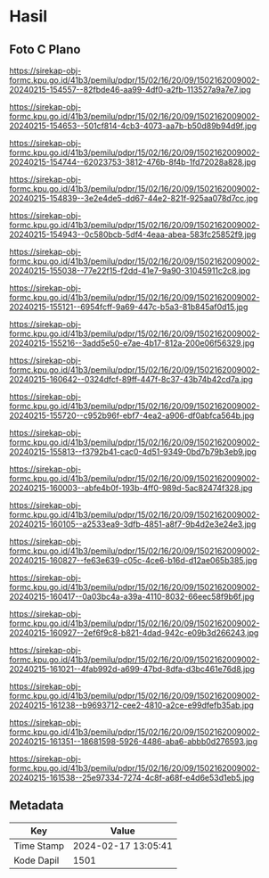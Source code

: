 # Hasil

## Foto C Plano

https://sirekap-obj-formc.kpu.go.id/41b3/pemilu/pdpr/15/02/16/20/09/1502162009002-20240215-154557--82fbde46-aa99-4df0-a2fb-113527a9a7e7.jpg

https://sirekap-obj-formc.kpu.go.id/41b3/pemilu/pdpr/15/02/16/20/09/1502162009002-20240215-154653--501cf814-4cb3-4073-aa7b-b50d89b94d9f.jpg

https://sirekap-obj-formc.kpu.go.id/41b3/pemilu/pdpr/15/02/16/20/09/1502162009002-20240215-154744--62023753-3812-476b-8f4b-1fd72028a828.jpg

https://sirekap-obj-formc.kpu.go.id/41b3/pemilu/pdpr/15/02/16/20/09/1502162009002-20240215-154839--3e2e4de5-dd67-44e2-821f-925aa078d7cc.jpg

https://sirekap-obj-formc.kpu.go.id/41b3/pemilu/pdpr/15/02/16/20/09/1502162009002-20240215-154943--0c580bcb-5df4-4eaa-abea-583fc25852f9.jpg

https://sirekap-obj-formc.kpu.go.id/41b3/pemilu/pdpr/15/02/16/20/09/1502162009002-20240215-155038--77e22f15-f2dd-41e7-9a90-31045911c2c8.jpg

https://sirekap-obj-formc.kpu.go.id/41b3/pemilu/pdpr/15/02/16/20/09/1502162009002-20240215-155121--6954fcff-9a69-447c-b5a3-81b845af0d15.jpg

https://sirekap-obj-formc.kpu.go.id/41b3/pemilu/pdpr/15/02/16/20/09/1502162009002-20240215-155216--3add5e50-e7ae-4b17-812a-200e06f56329.jpg

https://sirekap-obj-formc.kpu.go.id/41b3/pemilu/pdpr/15/02/16/20/09/1502162009002-20240215-160642--0324dfcf-89ff-447f-8c37-43b74b42cd7a.jpg

https://sirekap-obj-formc.kpu.go.id/41b3/pemilu/pdpr/15/02/16/20/09/1502162009002-20240215-155720--c952b96f-ebf7-4ea2-a906-df0abfca564b.jpg

https://sirekap-obj-formc.kpu.go.id/41b3/pemilu/pdpr/15/02/16/20/09/1502162009002-20240215-155813--f3792b41-cac0-4d51-9349-0bd7b79b3eb9.jpg

https://sirekap-obj-formc.kpu.go.id/41b3/pemilu/pdpr/15/02/16/20/09/1502162009002-20240215-160003--abfe4b0f-193b-4ff0-989d-5ac82474f328.jpg

https://sirekap-obj-formc.kpu.go.id/41b3/pemilu/pdpr/15/02/16/20/09/1502162009002-20240215-160105--a2533ea9-3dfb-4851-a8f7-9b4d2e3e24e3.jpg

https://sirekap-obj-formc.kpu.go.id/41b3/pemilu/pdpr/15/02/16/20/09/1502162009002-20240215-160827--fe63e639-c05c-4ce6-b16d-d12ae065b385.jpg

https://sirekap-obj-formc.kpu.go.id/41b3/pemilu/pdpr/15/02/16/20/09/1502162009002-20240215-160417--0a03bc4a-a39a-4110-8032-66eec58f9b6f.jpg

https://sirekap-obj-formc.kpu.go.id/41b3/pemilu/pdpr/15/02/16/20/09/1502162009002-20240215-160927--2ef6f9c8-b821-4dad-942c-e09b3d266243.jpg

https://sirekap-obj-formc.kpu.go.id/41b3/pemilu/pdpr/15/02/16/20/09/1502162009002-20240215-161021--4fab992d-a699-47bd-8dfa-d3bc461e76d8.jpg

https://sirekap-obj-formc.kpu.go.id/41b3/pemilu/pdpr/15/02/16/20/09/1502162009002-20240215-161238--b9693712-cee2-4810-a2ce-e99dfefb35ab.jpg

https://sirekap-obj-formc.kpu.go.id/41b3/pemilu/pdpr/15/02/16/20/09/1502162009002-20240215-161351--18681598-5926-4486-aba6-abbb0d276593.jpg

https://sirekap-obj-formc.kpu.go.id/41b3/pemilu/pdpr/15/02/16/20/09/1502162009002-20240215-161538--25e97334-7274-4c8f-a68f-e4d6e53d1eb5.jpg


## Metadata

| Key        | Value               |
| ---------- | ------------------- |
| Time Stamp | 2024-02-17 13:05:41 |
| Kode Dapil | 1501                |



